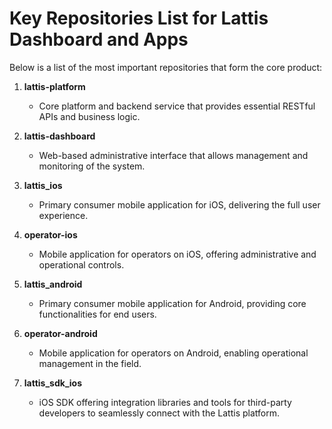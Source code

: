 # Key Repositories List for Lattis Dashboard and Apps

Below is a list of the most important repositories that form the core product:

1. **lattis-platform**
   - Core platform and backend service that provides essential RESTful APIs and business logic.

2. **lattis-dashboard**
   - Web-based administrative interface that allows management and monitoring of the system.

3. **lattis_ios**
   - Primary consumer mobile application for iOS, delivering the full user experience.

4. **operator-ios**
   - Mobile application for operators on iOS, offering administrative and operational controls.

5. **lattis_android**
   - Primary consumer mobile application for Android, providing core functionalities for end users.

6. **operator-android**
   - Mobile application for operators on Android, enabling operational management in the field.

7. **lattis_sdk_ios**
   - iOS SDK offering integration libraries and tools for third-party developers to seamlessly connect with the Lattis platform. 